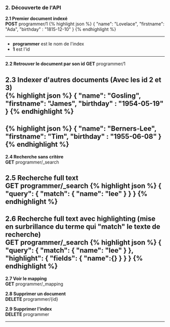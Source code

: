 ### 2. Découverte de l'API


   __2.1 Premier document indexé__    
__POST__ programmer/1
{% highlight json %}
{
    "name": "Lovelace",
    "firstname": "Ada",
    "birthday" : "1815-12-10"
}
{% endhighlight %}   
  
---    
     
 - **programmer** est le nom de l'index   
 - **1** est l'id  
    
---  
           
   __2.2 Retrouver le document par son id__
__GET__ programmer/1  
    
  __2.3 Indexer d'autres documents (Avec les id 2 et 3)__  
{% highlight json %}
{
    "name": "Gosling",
    "firstname": "James",
    "birthday" : "1954-05-19"
}
{% endhighlight %}  
--- 
{% highlight json %}
{
    "name": "Berners-Lee",
    "firstname": "Tim",
    "birthday" : "1955-06-08"
}
{% endhighlight %}
---
  __2.4 Recherche sans critère__  
__GET__ programmer/_search

  __2.5 Recherche full text <a name="2.5"></a>__  
__GET__ programmer/_search
{% highlight json %}
{
    "query": {
        "match": {
            "name": "lee"
        }
    }
}
{% endhighlight %}
---
  __2.6 Recherche full text avec highlighting (mise en surbrillance du terme qui "match" le texte de recherche)__  
__GET__ programmer/_search
{% highlight json %}
{
    "query": {
        "match": {
            "name": "lee"
        }
    },
    "highlight": {
        "fields": {
            "name":{}
        }
    }
}
{% endhighlight %}
---    
  __2.7 Voir le mapping__  
__GET__ programmer/_mapping
  
  __2.8 Supprimer un document__  
__DELETE__ programmer/{id}
      
  __2.9 Supprimer l'index__  
__DELETE__ programmer

---
